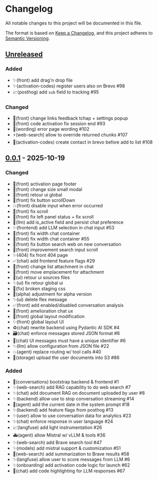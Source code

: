# Changelog

All notable changes to this project will be documented in this file.

The format is based on [Keep a Changelog](https://keepachangelog.com/en/1.0.0),
and this project adheres to
[Semantic Versioning](https://semver.org/spec/v2.0.0.html).

## [Unreleased]

### Added

- ✨(front) add drag'n drop file
- ✨(activation-codes) register users also on Brevo #98
- 📈(posthog) add `sub` field to tracking #95

### Changed
- 🔧(front) change links feedback tchap + settings popup
- 🐛(front) code activation fix session end #93
- 💬(wording) error page wording #102
- ⚡️(web-search) allow to override returned chunks #107
- 🐛(activation-codes) create contact in brevo before add to list #108


## [0.0.1] - 2025-10-19

### Changed

- 🎨(front) activation page footer
- 👷(front) change size small modal
- 🎨(front) retour ui global
- 👷(front) fix button scrollDown
- 💥(front) disable input when error occurred
- 👷(front) fix scroll
- 🐛(front) fix left panel status + fix scroll
- 🐛(llm) add is_active field and persist chat preference
- ✨(frontend) add LLM selection in chat input #53
- 🎨(front) fix width chat container
- 🎨(front) fix width chat container #55
- 🐛(front) fix button search web on new conversation
- 🎨(front) improvement search input scroll
- ✨(404) fix front 404 page
- ✅(chat) add frontend feature flags #29
- 🎨(front) change list attachment in chat
- 🎨(front) move emplacement for attachment
- 🎨(ui) retour ui sources files
- ✨(ui) fix retour global ui 
- 🐛(fix) broken staging css
- 🎨(alpha) adjustment for alpha version
- ✨(ui) delete flex message
- ✅(front) add enabled/disabled conversation analysis
- 🎨(front) amelioration chat ux
- 🎨(front) global layout modification
- ✨(front) global layout UI
- ♻️(chat) rewrite backend using Pydantic AI SDK #4
- 🗃️(chat) enforce messages stored JSON format #6
- 🐛(chat) UI messages must have a unique identifier #6
- ✨(llm) allow configuration from JSON file #22
- 💥(agent) replace routing w/ tool calls #40
- 🧱(storage) upload the user documents into S3 #86

### Added

- 🎉(conversations) bootstrap backend & frontend #1
- ✨(web-search) add RAG capability to do web search #7
- ✨(chat) add document RAG on document uploaded by user #8
- ✨(backend) allow use to stop conversation streaming #14
- 🐛(agent) add the current date in the system prompt #18
- ✨(backend) add feature flags from posthog #13
- ✨(user) allow to use conversation data for analytics #23
- ✨(chat) enforce response in user language #24
- 📈(langfuse) add light instrumentation #26
- 🚑️(agent) allow Mistral w/ vLLM & tools #36
- ✨(web-search) add Brave search tool #47
- ✨(models) add mistral support & customization #51
- 🐛(web-search) add summarization to Brave results #58
- ✨(langfuse) allow user to score messages from LLM #6
- ✨(onboarding) add activation code logic for launch #62
- 💄(chat) add code highlighting for LLM responses #67


[unreleased]: https://github.com/suitenumerique/conversations/compare/v0.0.1...main
[0.0.1]: https://github.com/suitenumerique/conversations/releases/v0.0.1
